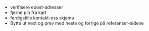 - verifisere epost-adresser
- fjerne pin fra kart
- ferdigstille kontakt-oss skjema
- Bytte ut next og prev med neste og forrige på referanser-sidene
